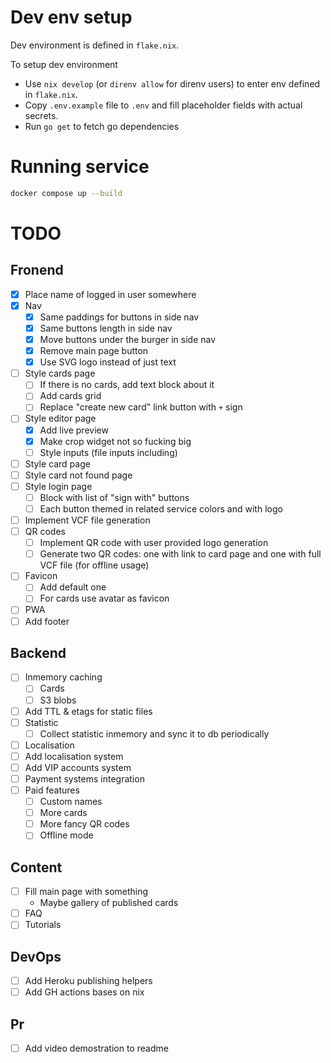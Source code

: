 # Dev env setup
Dev environment is defined in `flake.nix`.

То setup dev environment
- Use `nix develop` (or `direnv allow` for direnv users) to enter env defined in `flake.nix`.
- Copy `.env.example` file to `.env` and fill placeholder fields with actual secrets.
- Run `go get` to fetch go dependencies

# Running service
```sh
docker compose up --build
```

# TODO
## Fronend
- [X] Place name of logged in user somewhere
- [X] Nav
  - [X] Same paddings for buttons in side nav
  - [X] Same buttons length in side nav
  - [X] Move buttons under the burger in side nav
  - [X] Remove main page button
  - [X] Use SVG logo instead of just text
- [ ] Style cards page
  - [ ] If there is no cards, add text block about it
  - [ ] Add cards grid
  - [ ] Replace "create new card" link button with `+` sign
- [ ] Style editor page
  - [X] Add live preview
  - [X] Make crop widget not so fucking big
  - [ ] Style inputs (file inputs including)
- [ ] Style card page
- [ ] Style card not found page
- [ ] Style login page
  - [ ] Block with list of "sign with" buttons
  - [ ] Each button themed in related service colors and with logo
- [ ] Implement VCF file generation
- [ ] QR codes
  - [ ] Implement QR code with user provided logo generation
  - [ ] Generate two QR codes: one with link to card page and one with full VCF file (for offline usage)
- [ ] Favicon
  - [ ] Add default one
  - [ ] For cards use avatar as favicon
- [ ] PWA
- [ ] Add footer
## Backend
- [ ] Inmemory caching
  - [ ] Cards
  - [ ] S3 blobs
- [ ] Add TTL & etags for static files
- [ ] Statistic
  - [ ] Collect statistic inmemory and sync it to db periodically
- [ ] Localisation
- [ ] Add localisation system
- [ ] Add VIP accounts system
- [ ] Payment systems integration
- [ ] Paid features
  - [ ] Custom names
  - [ ] More cards
  - [ ] More fancy QR codes
  - [ ] Offline mode
## Content
- [ ] Fill main page with something
  - Maybe gallery of published cards
- [ ] FAQ
- [ ] Tutorials
## DevOps
- [ ] Add Heroku publishing helpers
- [ ] Add GH actions bases on nix
## Pr
- [ ] Add video demostration to readme
